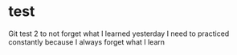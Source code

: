 # test
Git test 2 to not forget what I learned yesterday
I need to practiced constantly because I always forget what I learn